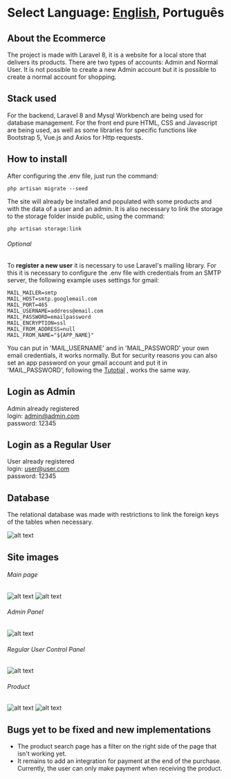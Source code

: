 Select Language: [English](https://github.com/andre-rep/laravel-ecommerce-project), **Português**
========

## About the Ecommerce

The project is made with Laravel 8, it is a website for a local store that delivers its products.
There are two types of accounts: Admin and Normal User.
It is not possible to create a new Admin account but it is possible to create a normal account for shopping.

## Stack used

For the backend, Laravel 8 and Mysql Workbench are being used for database management. For the front end pure HTML, CSS and Javascript are being used, as well as some libraries for specific functions like Bootstrap 5, Vue.js and Axios for Http requests.

## How to install

After configuring the .env file, just run the command:
```
php artisan migrate --seed
```
The site will already be installed and populated with some products and with the data of a user and an admin.
It is also necessary to link the storage to the storage folder inside public, using the command:
```
php artisan storage:link
```

###### Optional

To **register a new user** it is necessary to use Laravel's mailing library. For this it is necessary to configure the .env file with credentials from an SMTP server, the following example uses settings for gmail:
```
MAIL_MAILER=smtp
MAIL_HOST=smtp.googlemail.com
MAIL_PORT=465
MAIL_USERNAME=address@email.com
MAIL_PASSWORD=emailpassword
MAIL_ENCRYPTION=ssl
MAIL_FROM_ADDRESS=null
MAIL_FROM_NAME="${APP_NAME}"
```
You can put in 'MAIL_USERNAME' and in 'MAIL_PASSWORD' your own email credentials, it works normally. But for security reasons you can also set an app password on your gmail account and put it in 'MAIL_PASSWORD', following the [Tutotial](https://support.google.com/mail/answer/185833?hl=en) , works the same way.

## Login as Admin

Admin already registered\
login: admin@admin.com\
password: 12345

## Login as a Regular User

User already registered\
login: user@user.com\
password: 12345

## Database

The relational database was made with restrictions to link the foreign keys of the tables when necessary.

![alt text](http://andrenascimento.com/external_images/ecommerce/eer-diagram.png)

## Site images

###### Main page

![alt text](http://andrenascimento.com/external_images/ecommerce/main-page-1.png)
![alt text](http://andrenascimento.com/external_images/ecommerce/main-page-2.png)

###### Admin Panel

![alt text](http://andrenascimento.com/external_images/ecommerce/admin-panel.png)

###### Regular User Control Panel

![alt text](http://andrenascimento.com/external_images/ecommerce/user-panel.png)

###### Product

![alt text](http://andrenascimento.com/external_images/ecommerce/product-page.png)
![alt text](http://andrenascimento.com/external_images/ecommerce/product-page-2.png)

## Bugs yet to be fixed and new implementations

- The product search page has a filter on the right side of the page that isn't working yet.
- It remains to add an integration for payment at the end of the purchase. Currently, the user can only make payment when receiving the product.